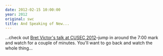 ```yaml
---
date: 2012-02-15 10:00:00
year: 2012
original: swc
title: And Speaking of New...
---
```

<p>...check out <a href="http://vimeo.com/36579366">Bret Victor's talk at CUSEC 2012</a>–jump in around the 7:00 mark and watch for a couple of minutes. You'll want to go back and watch the whole thing...</p>
